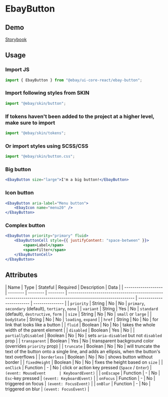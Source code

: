 # EbayButton

## Demo

[Storybook](https://opensource.ebay.com/ebayui-core-react/main/?path=/story/buttons-ebay-button--default)

## Usage

### Import JS

```jsx harmony
import { EbayButton } from "@ebay/ui-core-react/ebay-button";
```

### Import following styles from SKIN

```jsx harmony
import "@ebay/skin/button";
```

### If tokens haven't been added to the project at a higher level, make sure to import

```jsx harmony
import "@ebay/skin/tokens";
```

### Or import styles using SCSS/CSS

```jsx harmony
import "@ebay/skin/button.css";
```

### Big button

```jsx harmony
<EbayButton size="large">I'm a big button!</EbayButton>
```

### Icon button

```jsx
<EbayButton aria-label="Menu button">
    <EbayIcon name="menu20" />
</EbayButton>
```

### Complex button

```jsx
<EbayButton priority="primary" fluid>
    <EbayButtonCell style={{ justifyContent: "space-between" }}>
        <span>Label</span>
        <span>Filter</span>
    </EbayButtonCell>
</EbayButton>
```

## Attributes

| Name                | Type     | Stateful | Required | Description                                                                                                     | Data                     |
| ------------------- | -------- | -------- | -------- | --------------------------------------------------------------------------------------------------------------- | ------------------------ | --------------- |
| `priority`          | String   | No       | No       | `primary`, `secondary` (default), `tertiary`, `none`                                                            |
| `variant`           | String   | Yes      | No       | `standard` (default), `destructive`, `form`                                                                     |
| `size`              | String   | No       | No       | `small` or `large`                                                                                              |
| `bodyState`         | String   | No       | No       | `loading`, `expand`                                                                                             |
| `href`              | String   | No       | No       | for link that looks like a button                                                                               |
| `fluid`             | Boolean  | No       | No       | takes the whole width of the parent element                                                                     |
| `disabled`          | Boolean  | Yes      | No       |
| `partiallyDisabled` | Boolean  | No       | No       | sets `aria-disabled` but not `disabled` prop                                                                    |
| `transparent`       | Boolean  | Yes      | No       | transparent background color (overrides `priority` prop)                                                        |
| `truncate`          | Boolean  | No       | No       | will truncate the text of the button onto a single line, and adds an ellipsis, when the button's text overflows |
| `borderless`        | Boolean  | No       | No       | shows button without border                                                                                     |
| `fixedHeight`       | Boolean  | No       | No       | fixes the height based on `size`                                                                                |
| `onClick`           | Function | -        | No       | click or action key pressed (`Space` / `Enter`)                                                                 | `(event: MouseEvent      | KeyboardEvent)` |
| `onEscape`          | Function | -        | No       | `Esc`-key pressed                                                                                               | `(event: KeyboardEvent)` |
| `onFocus`           | Function | -        | No       | triggered on focus                                                                                              | `(event: FocusEvent)`    |
| `onBlur`            | Function | -        | No       | triggered on blur                                                                                               | `(event: FocusEvent)`    |
